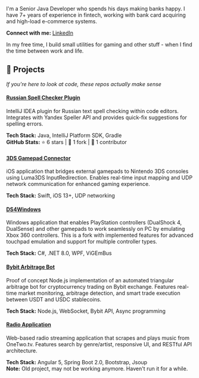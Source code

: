 I'm a Senior Java Developer who spends his days making banks happy. I have 7+ years of experience in fintech, working with bank card acquiring and high-load e-commerce systems.

**Connect with me:** [LinkedIn](https://www.linkedin.com/in/maksim-mekh-2a4a28235/)

In my free time, I build small utilities for gaming and other stuff - when I find the time between work and life.

## 📁 Projects

*If you're here to look at code, these repos actually make sense*

#### [Russian Spell Checker Plugin](russian-spell-checker-plugin/)
IntelliJ IDEA plugin for Russian text spell checking within code editors. Integrates with Yandex Speller API and provides quick-fix suggestions for spelling errors.

**Tech Stack:** Java, IntelliJ Platform SDK, Gradle  
**GitHub Stats:** ⭐ 6 stars | 🔄 1 fork | 👥 1 contributor

#### [3DS Gamepad Connector](3dsGamepadConnector/)
iOS application that bridges external gamepads to Nintendo 3DS consoles using Luma3DS InputRedirection. Enables real-time input mapping and UDP network communication for enhanced gaming experience.

**Tech Stack:** Swift, iOS 13+, UDP networking

#### [DS4Windows](DS4Windows/)
Windows application that enables PlayStation controllers (DualShock 4, DualSense) and other gamepads to work seamlessly on PC by emulating Xbox 360 controllers. This is a fork with implemented features for advanced touchpad emulation and support for multiple controller types.

**Tech Stack:** C#, .NET 8.0, WPF, ViGEmBus

#### [Bybit Arbitrage Bot](bybit-arbitrage-bot/)
Proof of concept Node.js implementation of an automated triangular arbitrage bot for cryptocurrency trading on Bybit exchange. Features real-time market monitoring, arbitrage detection, and smart trade execution between USDT and USDC stablecoins.

**Tech Stack:** Node.js, WebSocket, Bybit API, Async programming

#### [Radio Application](radio-application/)
Web-based radio streaming application that scrapes and plays music from OneTwo.tv. Features search by genre/artist, responsive UI, and RESTful API architecture.

**Tech Stack:** Angular 5, Spring Boot 2.0, Bootstrap, Jsoup  
**Note:** Old project, may not be working anymore. Haven't run it for a while.
